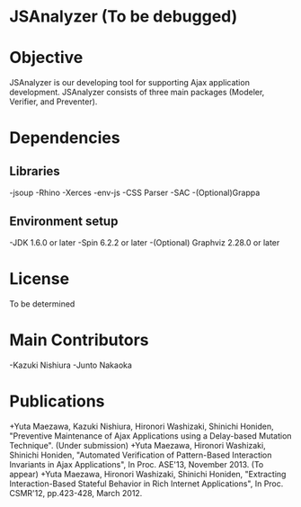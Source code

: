 JSAnalyzer (To be debugged)
==========

Objective
==========
JSAnalyzer is our developing tool for supporting Ajax application development. 
JSAnalyzer consists of three main packages (Modeler, Verifier, and Preventer).



Dependencies
==========
Libraries
----------
-jsoup
-Rhino
-Xerces
-env-js
-CSS Parser
-SAC
-(Optional)Grappa

Environment setup
----------
-JDK 1.6.0 or later
-Spin 6.2.2 or later
-(Optional) Graphviz 2.28.0 or later


License
==========
To be determined

Main Contributors
==========
-Kazuki Nishiura
-Junto Nakaoka

Publications
==========
+Yuta Maezawa, Kazuki Nishiura, Hironori Washizaki, Shinichi Honiden,
"Preventive Maintenance of Ajax Applications using a Delay-based Mutation Technique". (Under submission)
+Yuta Maezawa, Hironori Washizaki, Shinichi Honiden,
"Automated Verification of Pattern-Based Interaction Invariants in Ajax Applications",
In Proc. ASE'13, November 2013. (To appear)
+Yuta Maezawa, Hironori Washizaki, Shinichi Honiden,
"Extracting Interaction-Based Stateful Behavior in Rich Internet Applications", In Proc. CSMR'12, pp.423-428, March 2012.